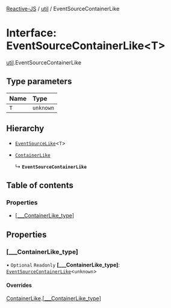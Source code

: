 [Reactive-JS](../README.md) / [util](../modules/util.md) / EventSourceContainerLike

# Interface: EventSourceContainerLike<T\>

[util](../modules/util.md).EventSourceContainerLike

## Type parameters

| Name | Type |
| :------ | :------ |
| `T` | `unknown` |

## Hierarchy

- [`EventSourceLike`](util.EventSourceLike.md)<`T`\>

- [`ContainerLike`](containers.ContainerLike.md)

  ↳ **`EventSourceContainerLike`**

## Table of contents

### Properties

- [[\_\_\_ContainerLike\_type]](util.EventSourceContainerLike.md#[___containerlike_type])

## Properties

### [\_\_\_ContainerLike\_type]

• `Optional` `Readonly` **[\_\_\_ContainerLike\_type]**: [`EventSourceContainerLike`](util.EventSourceContainerLike.md)<`unknown`\>

#### Overrides

[ContainerLike](containers.ContainerLike.md).[[___ContainerLike_type]](containers.ContainerLike.md#[___containerlike_type])
